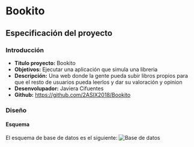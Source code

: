 # Bookito

## Especificación del proyecto

### Introducción
* **Titulo proyecto:** Bookito
* **Objetivos:** Ejecutar una aplicación que simula una libreria
* **Descripción:** Una web donde la gente pueda subir libros propios para que el resto de usuarios pueda leerlos y dar su valoración y opinion
* **Desenvolupador:** Javiera Cifuentes
* **Github:** https://github.com/2ASIX2018/Bookito

### Diseño
#### Esquema
El esquema de base de datos es el siguiente:
![Base de datos](iaw.png)
